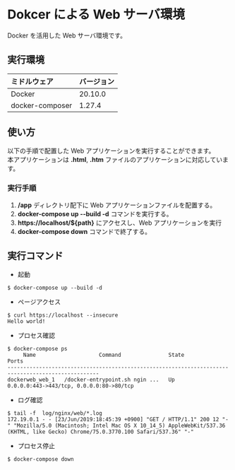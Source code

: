 # Dokcer による Web サーバ環境

Docker を活用した Web サーバ環境です。

## 実行環境

| ミドルウェア    | バージョン |
| :-------------- | :--------- |
| Docker          | 20.10.0    |
| docker-composer | 1.27.4     |

## 使い方

以下の手順で配置した Web アプリケーションを実行することができます。<br>
本アプリケーションは **.html**, **.htm** ファイルのアプリケーションに対応しています。

### 実行手順

1. **/app** ディレクトリ配下に Web アプリケーションファイルを配置する。
2. **docker-compose up --build -d** コマンドを実行する。
3. **https://localhost/${path}** にアクセスし、Web アプリケーションを実行
4. **docker-compose down** コマンドで終了する。

## 実行コマンド

- 起動

```
$ docker-compose up --build -d
```

- ページアクセス

```
$ curl https://localhost --insecure
Hello world!
```

- プロセス確認

```
$ docker-compose ps
     Name                    Command               State                    Ports
---------------------------------------------------------------------------------------------------
dockerweb_web_1   /docker-entrypoint.sh ngin ...   Up      0.0.0.0:443->443/tcp, 0.0.0.0:80->80/tcp
```

- ログ確認

```
$ tail -f  log/nginx/web/*.log
172.19.0.1 - - [23/Jun/2019:18:45:39 +0900] "GET / HTTP/1.1" 200 12 "-" "Mozilla/5.0 (Macintosh; Intel Mac OS X 10_14_5) AppleWebKit/537.36 (KHTML, like Gecko) Chrome/75.0.3770.100 Safari/537.36" "-"
```

- プロセス停止

```
$ docker-compose down
```
